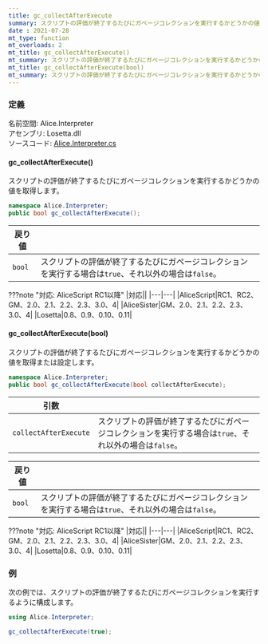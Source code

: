 ```yaml
---
title: gc_collectAfterExecute
summary: スクリプトの評価が終了するたびにガページコレクションを実行するかどうかの値を取得または設定します。
date : 2021-07-28
mt_type: function
mt_overloads: 2
mt_title: gc_collectAfterExecute()
mt_summary: スクリプトの評価が終了するたびにガページコレクションを実行するかどうかの値を取得します。
mt_title: gc_collectAfterExecute(bool)
mt_summary: スクリプトの評価が終了するたびにガページコレクションを実行するかどうかの値を取得または設定します。
---
```


### 定義
名前空間: Alice.Interpreter<br/>
アセンブリ: Losetta.dll<br/>
ソースコード: [Alice.Interpreter.cs](https://github.com/WSOFT-Project/Losetta/blob/master/Losetta/NameSpaces/Alice.Interpreter.cs)

#### gc_collectAfterExecute()

スクリプトの評価が終了するたびにガページコレクションを実行するかどうかの値を取得します。

```cs title="AliceScript"
namespace Alice.Interpreter;
public bool gc_collectAfterExecute();
```

|戻り値| |
|-|-|
|`bool`|スクリプトの評価が終了するたびにガページコレクションを実行する場合は`true`、それ以外の場合は`false`。|

???note "対応: AliceScript RC1以降"
    |対応||
    |---|---|
    |AliceScript|RC1、RC2、GM、2.0、2.1、2.2、2.3、3.0、4|
    |AliceSister|GM、2.0、2.1、2.2、2.3、3.0、4|
    |Losetta|0.8、0.9、0.10、0.11|

#### gc_collectAfterExecute(bool)

スクリプトの評価が終了するたびにガページコレクションを実行するかどうかの値を取得または設定します。

```cs title="AliceScript"
namespace Alice.Interpreter;
public bool gc_collectAfterExecute(bool collectAfterExecute);
```

|引数| |
|-|-|
|`collectAfterExecute`|スクリプトの評価が終了するたびにガページコレクションを実行する場合は`true`、それ以外の場合は`false`。|

|戻り値| |
|-|-|
|`bool`|スクリプトの評価が終了するたびにガページコレクションを実行する場合は`true`、それ以外の場合は`false`。|

???note "対応: AliceScript RC1以降"
    |対応||
    |---|---|
    |AliceScript|RC1、RC2、GM、2.0、2.1、2.2、2.3、3.0、4|
    |AliceSister|GM、2.0、2.1、2.2、2.3、3.0、4|
    |Losetta|0.8、0.9、0.10、0.11|

### 例
次の例では、スクリプトの評価が終了するたびにガページコレクションを実行するように構成します。

```cs title="AliceScript"
using Alice.Interpreter;

gc_collectAfterExecute(true);
```